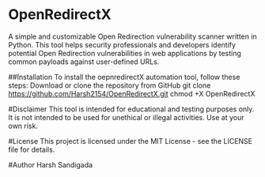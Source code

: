 # OpenRedirectX
A simple and customizable Open Redirection vulnerability scanner written in Python. This tool helps security professionals and developers identify potential Open Redirection vulnerabilities in web applications by testing common payloads against user-defined URLs.

##Installation
To install the oepnredirectX automation tool, follow these steps: Download or clone the repository from GitHub
git clone https://github.com/Harsh2154/OpenRedirectX.git
chmod +X OpenRedirectX

#Disclaimer
This tool is intended for educational and testing purposes only. It is not intended to be used for unethical or illegal activities. Use at your own risk.

#License
This project is licensed under the MIT License - see the LICENSE file for details.

#Author
Harsh Sandigada
